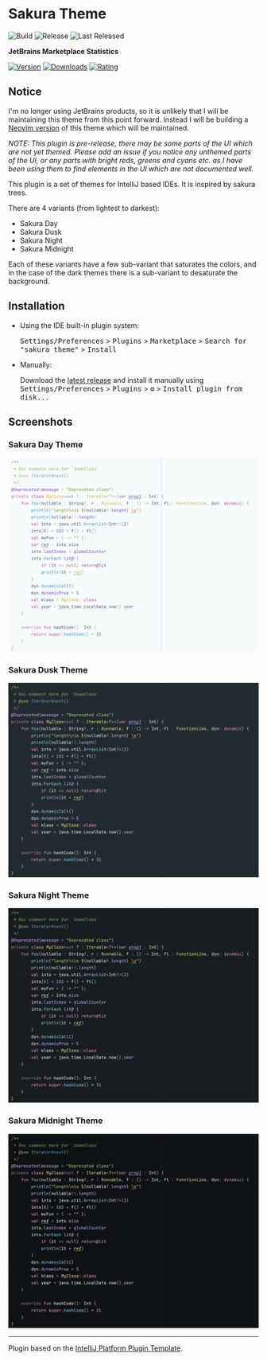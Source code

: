 # Sakura Theme

![Build](https://img.shields.io/github/actions/workflow/status/connorwyatt/sakura-intellij-theme/build.yml?label=Build)
![Release](https://img.shields.io/github/v/release/connorwyatt/sakura-intellij-theme?label=Latest%20GitHub%20Release&filter=*)
![Last Released](https://img.shields.io/github/release-date-pre/connorwyatt/sakura-intellij-theme?label=Last%20Released)

**JetBrains Marketplace Statistics**

[![Version](https://img.shields.io/jetbrains/plugin/v/23296.svg?label=Plugin%20Version)](https://plugins.jetbrains.com/plugin/23296)
[![Downloads](https://img.shields.io/jetbrains/plugin/d/23296.svg?label=Plugin%20Downloads)](https://plugins.jetbrains.com/plugin/23296)
[![Rating](https://img.shields.io/jetbrains/plugin/r/rating/23296?label=Plugin%20Rating)](https://plugins.jetbrains.com/plugin/23296)

## Notice

I'm no longer using JetBrains products, so it is unlikely that I will be maintaining this theme from this point forward. Instead I will be building a [Neovim version](https://github.com/connorwyatt/sakura.nvim) of this theme which will be maintained.

<!-- Plugin description -->
_NOTE: This plugin is pre-release, there may be some parts of the UI which are not yet themed. Please add an issue if you
notice any unthemed parts of the UI, or any parts with bright reds, greens and cyans etc. as I have been using them to
find elements in the UI which are not documented well._

This plugin is a set of themes for IntelliJ based IDEs. It is inspired by sakura trees.

There are 4 variants (from lightest to darkest):

- Sakura Day
- Sakura Dusk
- Sakura Night
- Sakura Midnight

Each of these variants have a few sub-variant that saturates the colors, and in the case of the dark themes there is a sub-variant to desaturate the background.
<!-- Plugin description end -->

## Installation

- Using the IDE built-in plugin system:
  
  <kbd>Settings/Preferences</kbd> > <kbd>Plugins</kbd> > <kbd>Marketplace</kbd> > <kbd>Search for "sakura theme"</kbd> >
  <kbd>Install</kbd>
  
- Manually:

  Download the [latest release](https://github.com/connorwyatt/sakura-intellij-theme/releases/latest) and install it manually using
  <kbd>Settings/Preferences</kbd> > <kbd>Plugins</kbd> > <kbd>⚙️</kbd> > <kbd>Install plugin from disk...</kbd>

## Screenshots

### Sakura Day Theme

![Sakura Day Theme](./images/sakura-day-theme.png)

### Sakura Dusk Theme

![Sakura Dusk Theme](./images/sakura-dusk-theme.png)

### Sakura Night Theme

![Sakura Night Theme](./images/sakura-night-theme.png)

### Sakura Midnight Theme

![Sakura Midnight Theme](./images/sakura-midnight-theme.png)

---
Plugin based on the [IntelliJ Platform Plugin Template][template].

[template]: https://github.com/JetBrains/intellij-platform-plugin-template
[docs:plugin-description]: https://plugins.jetbrains.com/docs/intellij/plugin-user-experience.html#plugin-description-and-presentation
